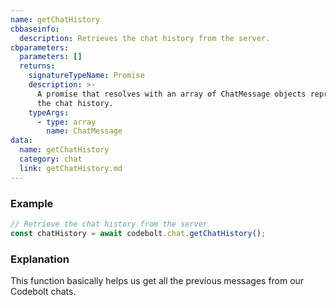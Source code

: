 ```yaml
---
name: getChatHistory
cbbaseinfo:
  description: Retrieves the chat history from the server.
cbparameters:
  parameters: []
  returns:
    signatureTypeName: Promise
    description: >-
      A promise that resolves with an array of ChatMessage objects representing
      the chat history.
    typeArgs:
      - type: array
        name: ChatMessage
data:
  name: getChatHistory
  category: chat
  link: getChatHistory.md
---
```

<CBBaseInfo/> 
 <CBParameters/>


### Example

```js
// Retrieve the chat history from the server
const chatHistory = await codebolt.chat.getChatHistory();

```

### Explanation

This function basically helps us get all the previous messages from our Codebolt chats. 